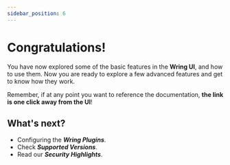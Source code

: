 ```yaml
---
sidebar_position: 6
---
```


# Congratulations!

You have now explored some of the basic features in the **Wring UI**, and how to use them. Now you are ready to explore a few advanced features and get to know how they work.

Remember, if at any point you want to reference the documentation, **the link is one click away from the UI**!

## What's next?

- Configuring the ***Wring Plugins***.
- Check ***Supported Versions***.
- Read our ***Security Highlights***.

